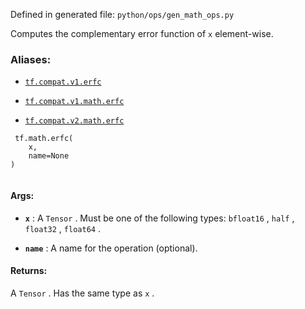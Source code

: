 Defined in generated file:  `python/ops/gen_math_ops.py` 

Computes the complementary error function of  `x`  element-wise.



### Aliases:

- [ `tf.compat.v1.erfc` ](/api_docs/python/tf/math/erfc)

- [ `tf.compat.v1.math.erfc` ](/api_docs/python/tf/math/erfc)

- [ `tf.compat.v2.math.erfc` ](/api_docs/python/tf/math/erfc)



```
 tf.math.erfc(
    x,
    name=None
)
 
```



#### Args:

- **`x`** : A  `Tensor` . Must be one of the following types:  `bfloat16` ,  `half` ,  `float32` ,  `float64` .

- **`name`** : A name for the operation (optional).



#### Returns:
A  `Tensor` . Has the same type as  `x` .

